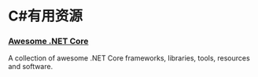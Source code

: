 # C#有用资源

### [Awesome .NET Core](https://github.com/thangchung/awesome-dotnet-core)

A collection of awesome .NET Core frameworks, libraries, tools, resources and software.

